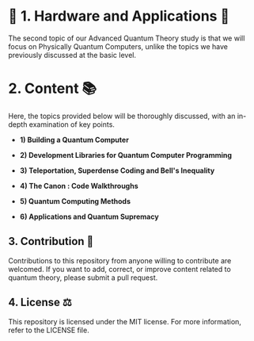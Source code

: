 # 🌌 1. Hardware and Applications 🚀

The second topic of our Advanced Quantum Theory study is that we will focus on Physically Quantum Computers, unlike the topics we have previously discussed at the basic level.

# 2. Content 📚

Here, the topics provided below will be thoroughly discussed, with an in-depth examination of key points.

- **1) Building a Quantum Computer**

- **2) Development Libraries for Quantum Computer Programming**

- **3) Teleportation, Superdense Coding and Bell's Inequality**

- **4) The Canon : Code Walkthroughs**

- **5) Quantum Computing Methods**

- **6) Applications and Quantum Supremacy**
  
## 3. Contribution 🤝
Contributions to this repository from anyone willing to contribute are welcomed. If you want to add, correct, or improve content related to quantum theory, please submit a pull request.

## 4. License ⚖️
This repository is licensed under the MIT license. For more information, refer to the LICENSE file.
